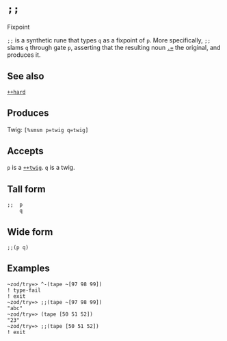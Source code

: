 `;;`
====

Fixpoint

`;;` is a synthetic rune that types `q` as a fixpoint of `p`. More
specifically, `;;` slams `q` through gate `p`, asserting that the
resulting noun [`.=`]() the original, and produces it.

See also
--------

[`++hard`]()

Produces
--------

Twig: `[%smsm p=twig q=twig]`

Accepts
-------

`p` is a [`++twig`](). `q` is a twig.

Tall form
---------

    ;;  p
        q

Wide form
---------

    ;;(p q)

Examples
--------

    ~zod/try=> ^-(tape ~[97 98 99])
    ! type-fail
    ! exit
    ~zod/try=> ;;(tape ~[97 98 99])
    "abc"
    ~zod/try=> (tape [50 51 52])
    "23"
    ~zod/try=> ;;(tape [50 51 52])
    ! exit
